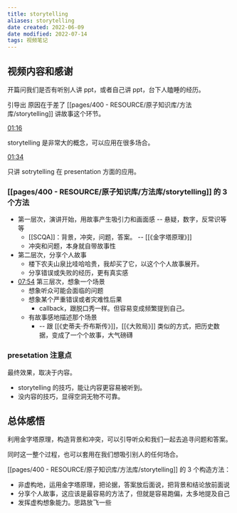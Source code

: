 ```yaml
---
title: storytelling
aliases: storytelling
date created: 2022-06-09
date modified: 2022-07-14
tags: 视频笔记
---
```


## 视频内容和感谢

开篇问我们是否有听别人讲 ppt，或者自己讲 ppt，台下人瞌睡的经历。

引导出 原因在于差了 [[pages/400 - RESOURCE/原子知识库/方法库/storytelling]] 讲故事这个环节。

[01:16](https://www.bilibili.com/video/BV1hF411t7Tu#t=76.546769)

storytelling 是非常大的概念，可以应用在很多场合。

[01:34](https://www.bilibili.com/video/BV1hF411t7Tu#t=94.298243)

只讲 sotrytelling 在 presentation 方面的应用。

### [[pages/400 - RESOURCE/原子知识库/方法库/storytelling]] 的 3 个方法

- 第一层次，演讲开始，用故事产生吸引力和画面感 -- 悬疑，数字，反常识等等
	- [[SCQA]]：背景，冲突，问题，答案。 -- [[《金字塔原理》]]
	- 冲突和问题，本身就自带故事性
- 第二层次，分享个人故事
	- 楼下农夫山泉比哇哈哈贵，我却买了它，以这个个人故事展开。
	- 分享错误或失败的经历，更有真实感
- [07:54](https://www.bilibili.com/video/BV1hF411t7Tu#t=474.025835) 第三层次，想象一个场景
	- 想象听众可能会面临的问题
	- 想象某个严重错误或者灾难性后果
		- callback，跟脱口秀一样。但容易变成频繁提到自己。
	- 有故事感地描述那个场景
		- -- 跟 [[《史蒂夫·乔布斯传》]]，[[《大败局》]] 类似的方式，把历史数据，变成了一个个故事，大气磅礴

### presetation 注意点

最终效果，取决于内容。

- storytelling 的技巧，能让内容更容易被听到。
- 没内容的技巧，显得空洞无物不可靠。

## 总体感悟

利用金字塔原理，构造背景和冲突，可以引导听众和我们一起去追寻问题和答案。

同时这一整个过程，也可以套用在我们想吸引别人的任何场合。

[[pages/400 - RESOURCE/原子知识库/方法库/storytelling]] 的 3 个构造方法：

- 非虚构地，运用金字塔原理，把论据，答案放后面说，把背景和结论放前面说
- 分享个人故事，这应该是最容易的方法了，但就是容易跑偏，太多地提及自己
- 发挥虚构想象能力。思路放飞一些
